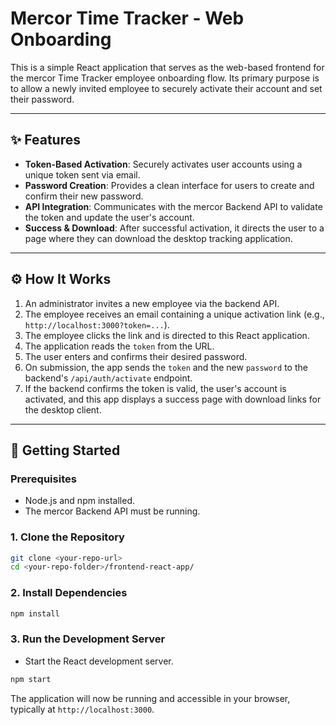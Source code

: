 # Mercor Time Tracker - Web Onboarding

This is a simple React application that serves as the web-based frontend for the mercor Time Tracker employee onboarding flow. Its primary purpose is to allow a newly invited employee to securely activate their account and set their password.

---

## ✨ Features

* **Token-Based Activation**: Securely activates user accounts using a unique token sent via email.
* **Password Creation**: Provides a clean interface for users to create and confirm their new password.
* **API Integration**: Communicates with the mercor Backend API to validate the token and update the user's account.
* **Success & Download**: After successful activation, it directs the user to a page where they can download the desktop tracking application.

---

## ⚙️ How It Works

1.  An administrator invites a new employee via the backend API.
2.  The employee receives an email containing a unique activation link (e.g., `http://localhost:3000?token=...`).
3.  The employee clicks the link and is directed to this React application.
4.  The application reads the `token` from the URL.
5.  The user enters and confirms their desired password.
6.  On submission, the app sends the `token` and the new `password` to the backend's `/api/auth/activate` endpoint.
7.  If the backend confirms the token is valid, the user's account is activated, and this app displays a success page with download links for the desktop client.

---

## 🚀 Getting Started

### Prerequisites

* Node.js and npm installed.
* The mercor Backend API must be running.

### 1. Clone the Repository

```bash
git clone <your-repo-url>
cd <your-repo-folder>/frontend-react-app/
```

### 2. Install Dependencies
```bash
npm install
```

### 3. Run the Development Server
- Start the React development server.
```bash
npm start
```

The application will now be running and accessible in your browser, typically at ```http://localhost:3000```.
